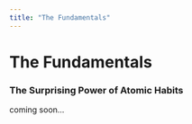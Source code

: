 ```yaml
---
title: "The Fundamentals"
---
```


# The Fundamentals

### The Surprising Power of Atomic Habits

coming soon...
